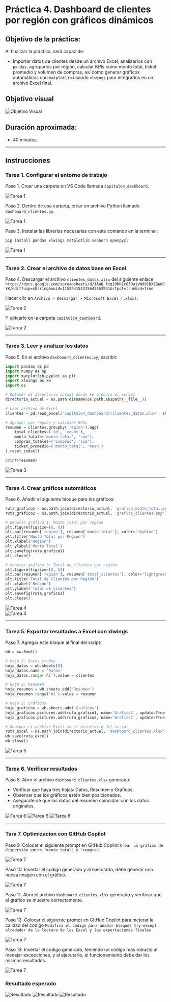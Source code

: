 # Práctica 4. Dashboard de clientes por región con gráficos dinámicos

## Objetivo de la práctica:

Al finalizar la práctica, será capaz de:
- Importar datos de clientes desde un archivo Excel, analizarlos con `pandas`, agruparlos por región, calcular KPIs como monto total, ticket promedio y volumen de compras, así como generar gráficos automáticos con `matplotlib` usando `xlwings` para integrarlos en un archivo Excel final.

## Objetivo visual

![Objetivo Visual](../images/cap4_objetivo.png)

## Duración aproximada:
- 40 minutos.

---

## Instrucciones

### Tarea 1. **Configurar el entorno de trabajo**

Paso 1. Crear una carpeta en VS Code llamada `capitulo4_dashboard`.

![Tarea 1](../images/cap4_1.png)

Paso 2. Dentro de esa carpeta, crear un archivo Python llamado `dashboard_clientes.py`.

![Tarea 1](../images/cap4_2.png)

Paso 3. Instalar las librerías necesarias con este comando en la terminal:

```bash
pip install pandas xlwings matplotlib seaborn openpyxl
```

![Tarea 1](../images/cap4_3.png)

---

### Tarea 2. **Crear el archivo de datos base en Excel**

Paso 4. Descargar el archivo `clientes_datos.xlsx` del siguiente enlace 
`https://docs.google.com/spreadsheets/d/1AWQ_fzq19RH2cO3OajvWd9CDXZGuWJYK/edit?usp=sharing&ouid=115294151315643663941&rtpof=true&sd=true`

Hacer clic en `Archivo > Descargar > Microsoft Excel (.xlsx)`.

![Tarea 2](../images/cap4_4.png)

Y ubicarlo en la carpeta `capitulo4_dashboard`.

![Tarea 2](../images/cap4_5.png)

---

### Tarea 3. **Leer y analizar los datos**

Paso 5. En el archivo `dashboard_clientes.py`, escribir:

```python
import pandas as pd
import numpy as np
import matplotlib.pyplot as plt
import xlwings as xw
import os

# Obtener el directorio actual donde se ejecuta el script
directorio_actual = os.path.dirname(os.path.abspath(__file__))

# Leer archivo de Excel
clientes = pd.read_excel('capitulo4_dashboard\\clientes_datos.xlsx', sheet_name='DatosClientes')

# Agrupar por región y calcular KPIs
resumen = clientes.groupby('region').agg(
    total_clientes=('id', 'count'),
    monto_total=('monto_total', 'sum'),
    compras_totales=('compras', 'sum'),
    ticket_promedio=('monto_total', 'mean')
).reset_index()

print(resumen)
```

![Tarea 3](../images/cap4_6.png)

---

### Tarea 4. **Crear gráficos automáticos**

Paso 6. Añadir el siguiente bloque para los gráficos:

```python
ruta_grafico1 = os.path.join(directorio_actual, 'grafico_monto_total.png')
ruta_grafico2 = os.path.join(directorio_actual, 'grafico_clientes.png')

# Generar gráfico 1: Monto total por región
plt.figure(figsize=(8, 6))
plt.bar(resumen['region'], resumen['monto_total'], color='skyblue')
plt.title('Monto Total por Región')
plt.xlabel('Región')
plt.ylabel('Monto Total')
plt.savefig(ruta_grafico1)  
plt.close()

# Generar gráfico 2: Total de clientes por región
plt.figure(figsize=(8, 6))
plt.bar(resumen['region'], resumen['total_clientes'], color='lightgreen')
plt.title('Total de Clientes por Región')
plt.xlabel('Región')
plt.ylabel('Total de Clientes')
plt.savefig(ruta_grafico2)  
plt.close()
```

![Tarea 4](../images/cap4_7.png)   
![Tarea 4](../images/cap4_8.png)  

---

### Tarea 5. **Exportar resultados a Excel con xlwings**

Paso 7. Agregar este bloque al final del script:

```python
wb = xw.Book()

# Hoja 1: Datos crudos
hoja_datos = wb.sheets[0]
hoja_datos.name = 'Datos'
hoja_datos.range('A1').value = clientes

# Hoja 2: Resumen
hoja_resumen = wb.sheets.add('Resumen')
hoja_resumen.range('A1').value = resumen

# Hoja 3: Gráficos
hoja_graficos = wb.sheets.add('Graficos')
hoja_graficos.pictures.add(ruta_grafico1, name='Grafico1', update=True, left=hoja_graficos.range('A1').left)
hoja_graficos.pictures.add(ruta_grafico2, name='Grafico2', update=True, left=hoja_graficos.range('A20').left)

# Guardar el archivo Excel en el directorio del script
ruta_excel = os.path.join(directorio_actual, 'dashboard_clientes.xlsx')
wb.save(ruta_excel)
wb.close()
```  

![Tarea 5](../images/cap4_9.png)

---

### Tarea 6. **Verificar resultados**

Paso 8. Abrir el archivo `dashboard_clientes.xlsx` generado:

- Verificar que haya tres hojas: Datos, Resumen y Graficos.
- Observar que los gráficos estén bien posicionados.
- Asegúrate de que los datos del resumen coincidan con los datos originales.

![Tarea 6](../images/cap4_10.png)
![Tarea 6](../images/cap4_11.png)
![Tarea 6](../images/cap4_12.png)

---

### Tara 7. **Optimizacion con GitHub Copilot**

Paso 9. Colocar el siguiente prompt en GitHub Copilot `Crear un gráfico de dispersión entre 'monto_total' y 'compras'`

![Tarea 7](../images/cap4_15.png)

Paso 10. Insertar el codigo generado y al ejecutarlo, debe generar una nueva imagen con el gráfico.

![Tarea 7](../images/cap4_16.png)

Paso 11. Abrir el archivo `dashboard_clientes.xlsx` generado y verificar que el gráfico se muestre correctamente.

![Tarea 7](../images/cap4_17.png)

Paso 12. Colocar el siguiente prompt en GitHub Copilot para mejorar la calidad del codigo `Modifica el codigo para añadir bloques try-except alrededor de la lectura de los Excel y las exportaciones finales`

![Tarea 7](../images/cap4_18.png)

Paso 13. Insertar el código generado, teniendo un código más robusto al manejar excepciones, y al ejecutarlo, el funcionamiento debe dar los mismos resultados.

![Tarea 7](../images/cap4_19.png)

### Resultado esperado

![Resultado](../images/cap4_17.png)
![Resultado](../images/cap4_11.png)
![Resultado](../images/cap4_12.png)

